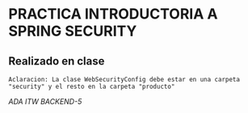 # PRACTICA INTRODUCTORIA A SPRING SECURITY
## Realizado en clase
    Aclaracion: La clase WebSecurityConfig debe estar en una carpeta "security" y el resto en la carpeta "producto" 
    
*ADA ITW BACKEND-5*

